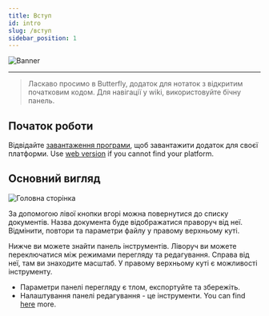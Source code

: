 ```yaml
---
title: Вступ
id: intro
slug: /вступ
sidebar_position: 1
---
```


![Banner](/img/banner.png)

---

> Ласкаво просимо в Butterfly, додаток для нотаток з відкритим початковим кодом.
> Для навігації у wiki, використовуйте бічну панель.

## Початок роботи

Відвідайте [завантаження програми](/downloads), щоб завантажити додаток для своєї платформи.
Use [web version](https://v2.butterfly.linwood.dev) if you cannot find your platform.

## Основний вигляд

![Головна сторінка](main.png)

За допомогою лівої кнопки вгорі можна повернутися до списку документів. Назва документа буде відображатися праворуч від неї. Відмінити, повтори та параметри файлу у правому верхньому куті.

Нижче ви можете знайти панель інструментів. Ліворуч ви можете переключатися між режимами перегляду та редагування. Справа від неї, там ви знаходите масштаб. У правому верхньому куті є можливості інструменту.

- Параметри панелі перегляду є тлом, експортуйте та збережіть.
- Налаштування панелі редагування - це інструменти. You can find [here](background) more.
